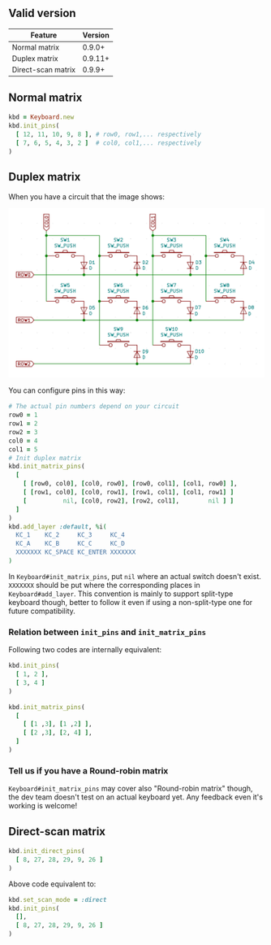 ## Valid version

|Feature|Version|
|----|----|
|Normal matrix|0.9.0+|
|Duplex matrix|0.9.11+|
|Direct-scan matrix|0.9.9+|

## Normal matrix

```ruby
kbd = Keyboard.new
kbd.init_pins(
  [ 12, 11, 10, 9, 8 ], # row0, row1,... respectively
  [ 7, 6, 5, 4, 3, 2 ]  # col0, col1,... respectively
)
```

## Duplex matrix

When you have a circuit that the image shows:

![](images/duplex-matrix.png)

You can configure pins in this way:

```ruby
# The actual pin numbers depend on your circuit
row0 = 1
row1 = 2
row2 = 3
col0 = 4
col1 = 5
# Init duplex matrix
kbd.init_matrix_pins(
  [
    [ [row0, col0], [col0, row0], [row0, col1], [col1, row0] ],
    [ [row1, col0], [col0, row1], [row1, col1], [col1, row1] ]
    [          nil, [col0, row2], [row2, col1],        nil ] ]
  ]
)
kbd.add_layer :default, %i(
  KC_1    KC_2     KC_3     KC_4
  KC_A    KC_B     KC_C     KC_D
  XXXXXXX KC_SPACE KC_ENTER XXXXXXX
)
```

In `Keyboard#init_matrix_pins`, put `nil` where an actual switch doesn't exist.
`XXXXXXX` should be put where the corresponding places in `Keyboard#add_layer`.
This convention is mainly to support split-type keyboard though, better to follow it even if using a non-split-type one for future compatibility.

### Relation between `init_pins` and `init_matrix_pins`

Following two codes are internally equivalent:

```ruby
kbd.init_pins(
  [ 1, 2 ],
  [ 3, 4 ]
)
```

```ruby
kbd.init_matrix_pins(
  [
    [ [1 ,3], [1 ,2] ],
    [ [2 ,3], [2, 4] ],
  ]
)
```

### Tell us if you have a Round-robin matrix

`Keyboard#init_matrix_pins` may cover also "Round-robin matrix" though, the dev team doesn't test on an actual keyboard yet.
Any feedback even it's working is welcome!

## Direct-scan matrix

```ruby
kbd.init_direct_pins(
  [ 8, 27, 28, 29, 9, 26 ]
)
```

Above code equivalent to:

```ruby
kbd.set_scan_mode = :direct
kbd.init_pins(
  [],
  [ 8, 27, 28, 29, 9, 26 ]
)
```
